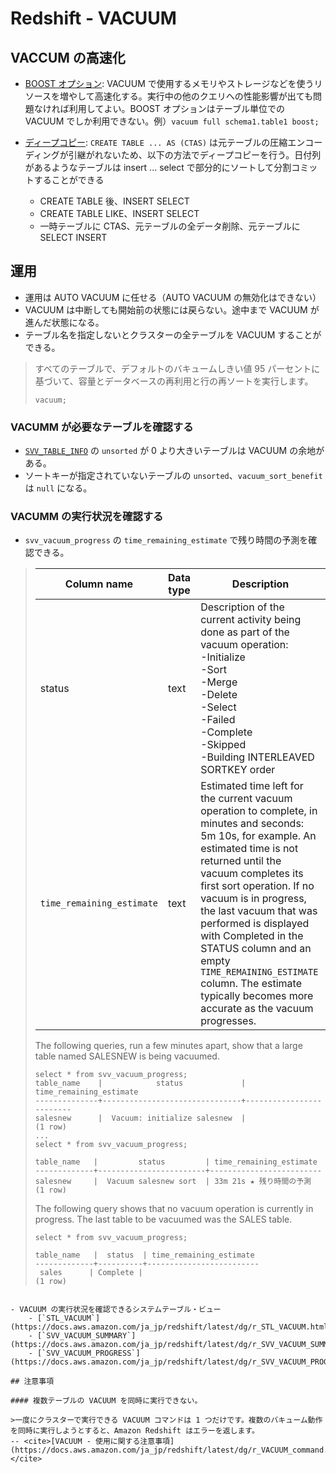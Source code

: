 
# Redshift - VACUUM



## VACCUM の高速化

- [BOOST オプション](https://docs.aws.amazon.com/ja_jp/redshift/latest/dg/r_VACUUM_command.html): VACUUM で使用するメモリやストレージなどを使うリソースを増やして高速化する。実行中の他のクエリへの性能影響が出ても問題なければ利用してよい。BOOST オプションはテーブル単位での VACUUM でしか利用できない。例）`vacuum full schema1.table1 boost;` 

- [ディープコピー](https://docs.aws.amazon.com/ja_jp/redshift/latest/dg/performing-a-deep-copy.html): `CREATE TABLE ... AS (CTAS)` は元テーブルの圧縮エンコーディングが引継がれないため、以下の方法でディープコピーを行う。日付列があるようなテーブルは insert ... select で部分的にソートして分割コミットすることができる
	- CREATE TABLE 後、INSERT SELECT
	- CREATE TABLE LIKE、INSERT SELECT
	- 一時テーブルに CTAS、元テーブルの全データ削除、元テーブルに SELECT INSERT

## 運用

- 運用は AUTO VACUUM に任せる（AUTO VACUUM の無効化はできない）
- VACUUM は中断しても開始前の状態には戻らない。途中まで VACUUM が進んだ状態になる。
- テーブル名を指定しないとクラスターの全テーブルを VACUUM することができる。

>すべてのテーブルで、デフォルトのバキュームしきい値 95 パーセントに基づいて、容量とデータベースの再利用と行の再ソートを実行します。
>
>```
>vacuum;
>```

### VACUMM が必要なテーブルを確認する

- [`SVV_TABLE_INFO`](https://docs.aws.amazon.com/ja_jp/redshift/latest/dg/r_SVV_TABLE_INFO.html) の `unsorted` が 0 より大きいテーブルは VACUUM の余地がある。
- ソートキーが指定されていないテーブルの `unsorted`、`vacuum_sort_benefit ` は `null` になる。

### VACUMM の実行状況を確認する

- `svv_vacuum_progress` の `time_remaining_estimate` で残り時間の予測を確認できる。

> | Column name |  Data type  | Description |
> | ---- | ---- | ---- |
> |  status  |  text |  Description of the current activity being done as part of the vacuum operation: <br>-Initialize<br>-Sort<br>-Merge<br>-Delete<br>-Select<br>-Failed<br>-Complete<br>-Skipped<br>-Building INTERLEAVED SORTKEY order |
> | `time_remaining_estimate`  |  text  |  Estimated time left for the current vacuum operation to complete, in minutes and seconds: 5m 10s, for example. An estimated time is not returned until the vacuum completes its first sort operation. If no vacuum is in progress, the last vacuum that was performed is displayed with Completed in the STATUS column and an empty `TIME_REMAINING_ESTIMATE` column. The estimate typically becomes more accurate as the vacuum progresses.  |
>
>
>The following queries, run a few minutes apart, show that a large table named SALESNEW is being vacuumed.
>
> ```
> select * from svv_vacuum_progress;
> table_name    |            status             | time_remaining_estimate
> --------------+-------------------------------+-------------------------
> salesnew      |  Vacuum: initialize salesnew  |
> (1 row)
> ...
> select * from svv_vacuum_progress;
> 
> table_name   |         status         | time_remaining_estimate
> -------------+------------------------+-------------------------
> salesnew     |  Vacuum salesnew sort  | 33m 21s ★ 残り時間の予測
> (1 row)
> ```
>The following query shows that no vacuum operation is currently in progress. The last table to be vacuumed was the SALES table.
>
>```
>select * from svv_vacuum_progress;
>
>table_name   |  status  | time_remaining_estimate
>-------------+----------+-------------------------
>  sales      | Complete |
> (1 row)
```

- VACUUM の実行状況を確認できるシステムテーブル・ビュー
	- [`STL_VACUUM`](https://docs.aws.amazon.com/ja_jp/redshift/latest/dg/r_STL_VACUUM.html)
	- [`SVV_VACUUM_SUMMARY`](https://docs.aws.amazon.com/ja_jp/redshift/latest/dg/r_SVV_VACUUM_SUMMARY.html)
	- [`SVV_VACUUM_PROGRESS`](https://docs.aws.amazon.com/ja_jp/redshift/latest/dg/r_SVV_VACUUM_PROGRESS.html)

## 注意事項

#### 複数テーブルの VACUUM を同時に実行できない。

>一度にクラスターで実行できる VACUUM コマンドは 1 つだけです。複数のバキューム動作を同時に実行しようとすると、Amazon Redshift はエラーを返します。
-- <cite>[VACUUM - 使用に関する注意事項](https://docs.aws.amazon.com/ja_jp/redshift/latest/dg/r_VACUUM_command.html)</cite>

